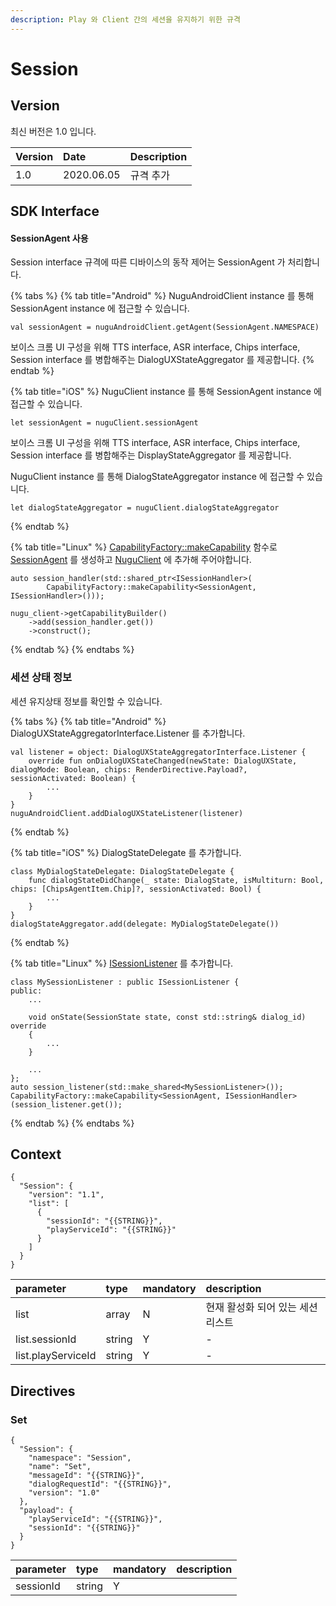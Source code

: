 ```yaml
---
description: Play 와 Client 간의 세션을 유지하기 위한 규격
---
```


# Session

## Version

최신 버전은 1.0 입니다.

| Version | Date | Description |
| :--- | :--- | :--- |
| 1.0 | 2020.06.05 | 규격 추가 |

## SDK Interface

#### SessionAgent 사용

Session interface 규격에 따른 디바이스의 동작 제어는 SessionAgent 가 처리합니다.

{% tabs %}
{% tab title="Android" %}
NuguAndroidClient instance 를 통해 SessionAgent instance 에 접근할 수 있습니다.

```text
val sessionAgent = nuguAndroidClient.getAgent(SessionAgent.NAMESPACE)
```

보이스 크롬 UI 구성을 위해 TTS interface, ASR interface, Chips interface, Session interface 를 병합해주는 DialogUXStateAggregator 를 제공합니다.
{% endtab %}

{% tab title="iOS" %}
NuguClient instance 를 통해 SessionAgent instance 에 접근할 수 있습니다.

```text
let sessionAgent = nuguClient.sessionAgent
```

보이스 크롬 UI 구성을 위해 TTS interface, ASR interface, Chips interface, Session interface 를 병합해주는 DisplayStateAggregator 를 제공합니다.

NuguClient instance 를 통해 DialogStateAggregator instance 에 접근할 수 있습니다.

```text
let dialogStateAggregator = nuguClient.dialogStateAggregator
```
{% endtab %}

{% tab title="Linux" %}
[CapabilityFactory::makeCapability](https://nugu-developers.github.io/nugu-linux/classNuguCapability_1_1CapabilityFactory.html#a46d96b1bc96903f02905c92ba8794bf6) 함수로 [SessionAgent](https://nugu-developers.github.io/nugu-linux/classNuguCapability_1_1IAudioPlayerHandler.html) 를 생성하고 [NuguClient](https://nugu-developers.github.io/nugu-linux/classNuguClientKit_1_1NuguClient.html) 에 추가해 주어야합니다.

```text
auto session_handler(std::shared_ptr<ISessionHandler>(
        CapabilityFactory::makeCapability<SessionAgent, ISessionHandler>()));

nugu_client->getCapabilityBuilder()
    ->add(session_handler.get())
    ->construct();
```
{% endtab %}
{% endtabs %}

### 세션 상태 정보

세션 유지상태 정보를 확인할 수 있습니다.

{% tabs %}
{% tab title="Android" %}
DialogUXStateAggregatorInterface.Listener 를 추가합니다.

```text
val listener = object: DialogUXStateAggregatorInterface.Listener {
    override fun onDialogUXStateChanged(newState: DialogUXState, dialogMode: Boolean, chips: RenderDirective.Payload?, sessionActivated: Boolean) {
        ...
    }
}
nuguAndroidClient.addDialogUXStateListener(listener)
```
{% endtab %}

{% tab title="iOS" %}
DialogStateDelegate 를 추가합니다.

```text
class MyDialogStateDelegate: DialogStateDelegate {
    func dialogStateDidChange(_ state: DialogState, isMultiturn: Bool, chips: [ChipsAgentItem.Chip]?, sessionActivated: Bool) {
        ...
    }
}
dialogStateAggregator.add(delegate: MyDialogStateDelegate())
```
{% endtab %}

{% tab title="Linux" %}
[ISessionListener](https://nugu-developers.github.io/nugu-linux/classNuguCapability_1_1IAudioPlayerListener.html) 를 추가합니다.

```text
class MySessionListener : public ISessionListener {
public:
    ...

    void onState(SessionState state, const std::string& dialog_id) override
    {
        ...
    }

    ...
};
auto session_listener(std::make_shared<MySessionListener>());
CapabilityFactory::makeCapability<SessionAgent, ISessionHandler>(session_listener.get());
```
{% endtab %}
{% endtabs %}

## Context

```text
{
  "Session": {
    "version": "1.1",
    "list": [
      {
        "sessionId": "{{STRING}}",
        "playServiceId": "{{STRING}}"
      }
    ]
  }
}
```

| parameter | type | mandatory | description |
| :--- | :--- | :--- | :--- |
| list | array | N | 현재 활성화 되어 있는 세션 리스트 |
| list.sessionId | string | Y | - |
| list.playServiceId | string | Y | - |

## Directives

### Set

```text
{
  "Session": {
    "namespace": "Session",
    "name": "Set",
    "messageId": "{{STRING}}",
    "dialogRequestId": "{{STRING}}",
    "version": "1.0"
  },
  "payload": {
    "playServiceId": "{{STRING}}",
    "sessionId": "{{STRING}}"
  }
}
```

| parameter | type | mandatory | description |
| :--- | :--- | :--- | :--- |
| sessionId | string | Y |  |

